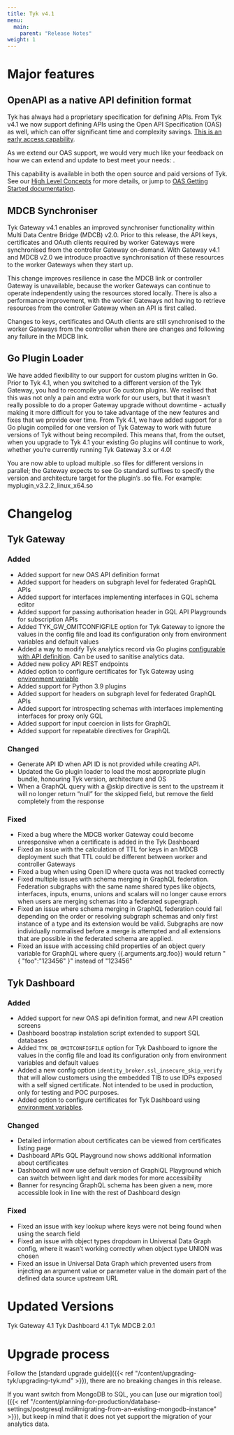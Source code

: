 ```yaml
---
title: Tyk v4.1
menu:
  main:
    parent: "Release Notes"
weight: 1
---
```


# Major features

## OpenAPI as a native API definition format
Tyk has always had a proprietary specification for defining APIs. From Tyk v4.1 we now support defining APIs using the Open API Specification (OAS) as well, which can offer significant time and complexity savings. [This is an early access capability](https://tyk.io/docs/frequently-asked-questions/using-early-access-features/).

As we extend our OAS support, we would very much like your feedback on how we can extend and update to best meet your needs: .

This capability is available in both the open source and paid versions of Tyk. See our [High Level Concepts](https://tyk.io/docs/getting-started/key-concepts/high-level-concepts/) for more details, or jump to [OAS Getting Started documentation]([https://tyk.io/docs/getting-started/using-oas-definitions/oas-reference/#endpoint-designer](https://tyk.io/docs/getting-started/using-oas-definitions/create-an-oas-api/)).


## MDCB Synchroniser

Tyk Gateway v4.1 enables an improved synchroniser functionality within Multi Data Centre Bridge (MDCB) v2.0. Prior to this release, the API keys, certificates and OAuth clients required by worker Gateways were synchronised from the controller Gateway on-demand. With Gateway v4.1 and MDCB v2.0 we introduce proactive synchronisation of these resources to the worker Gateways when they start up.
 
This change improves resilience in case the MDCB link or controller Gateway is unavailable, because the worker Gateways can continue to operate independently using the resources stored locally. There is also a performance improvement, with the worker Gateways not having to retrieve resources from the controller Gateway when an API is first called.
 
Changes to keys, certificates and OAuth clients are still synchronised to the worker Gateways from the controller when there are changes and following any failure in the MDCB link.

## Go Plugin Loader
We have added flexibility to our support for custom plugins written in Go. Prior to Tyk 4.1, when you switched to a different version of the Tyk Gateway, you had to recompile your Go custom plugins. We realised that this was not only a pain and extra work for our users, but that it wasn’t really possible to do a proper Gateway upgrade without downtime - actually making it more difficult for you to take advantage of the new features and fixes that we provide over time.
From Tyk 4.1, we have added support for a Go plugin compiled for one version of Tyk Gateway to work with future versions of Tyk without being recompiled. This means that, from the outset, when you upgrade to Tyk 4.1 your existing Go plugins will continue to work, whether you’re currently running Tyk Gateway 3.x or 4.0!

You are now able to upload multiple .so files for different versions in parallel; the Gateway expects to see Go standard suffixes to specify the version and architecture target for the plugin’s .so file. For example: myplugin_v3.2.2_linux_x64.so


# Changelog

## Tyk Gateway
### Added
- Added support for new OAS API definition format
- Added support for headers on subgraph level for federated GraphQL APIs
- Added support for interfaces implementing interfaces in GQL schema editor
- Added support for passing authorisation header in GQL API Playgrounds for subscription APIs
- Added TYK_GW_OMITCONFIGFILE option for Tyk Gateway to ignore the values in the config file and load its configuration only from environment variables and default values
- Added a way to modify Tyk analytics record via Go plugins [configurable with API definition](https://tyk.io/docs/plugins/analytics-plugins/). Can be used to sanitise analytics data. 
- Added new policy API REST endpoints
- Added option to configure certificates for Tyk Gateway using [environment variable](https://tyk.io/docs/tyk-oss-gateway/configuration/#http_server_optionscertificates)
- Added support for Python 3.9 plugins
- Added support for headers on subgraph level for federated GraphQL APIs
- Added support for introspecting schemas with interfaces implementing interfaces for proxy only GQL
- Added support for input coercion in lists for GraphQL
- Added support for repeatable directives for GraphQL
### Changed
- Generate API ID when API ID is not provided while creating API. 
- Updated the Go plugin loader to load the most appropriate plugin bundle, honouring Tyk version, architecture and OS
- When a GraphQL query with a @skip directive is sent to the upstream it will no longer return “null” for the skipped field, but remove the field completely from the response
### Fixed
- Fixed a bug where the MDCB worker Gateway could become unresponsive when a certificate is added in the Tyk Dashboard
- Fixed an issue with the calculation of TTL for keys in an MDCB deployment such that TTL could be different between worker and controller Gateways
- Fixed a bug when using Open ID where quota was not tracked correctly
- Fixed multiple issues with schema merging in GraphQL federation. Federation subgraphs with the same name shared types like objects, interfaces, inputs, enums, unions and scalars will no longer cause errors when users are merging schemas into a federated supergraph.
- Fixed an issue where schema merging in GraphQL federation could fail depending on the order or resolving subgraph schemas and only first instance of a type and its extension would be valid. Subgraphs are now individually normalised before a merge is attempted and all extensions that are possible in the federated schema are applied.
- Fixed an issue with accessing child properties of an object query variable for GraphQL where query {{.arguments.arg.foo}} would return "{ "foo":"123456" }" instead of "123456"

## Tyk Dashboard
### Added
- Added support for new OAS api definition format, and new API creation screens
- Dashboard boostrap instalation script extended to support SQL databases
- Added `TYK_DB_OMITCONFIGFILE` option for Tyk Dashboard to ignore the values in the config file and load its configuration only from environment variables and default values
- Added a new config option `identity_broker.ssl_insecure_skip_verify` that will allow customers using the embedded TIB to use IDPs exposed with a self signed certificate. Not intended to be used in production, only for testing and POC purposes.
- Added option to configure certificates for Tyk Dashboard using [environment variables](https://tyk.io/docs/tyk-dashboard/configuration/#http_server_optionscertificates).
### Changed
- Detailed information about certificates can be viewed from certificates listing page
- Dashboard APIs GQL Playground now shows additional information about certificates
- Dashboard will now use default version of GraphiQL Playground which can switch between light and dark modes for more accessibility
- Banner for resyncing GraphQL schema has been given a new, more accessible look in line with the rest of Dashboard design
### Fixed
- Fixed an issue with key lookup where keys were not being found when using the search field
- Fixed an issue with object types dropdown in Universal Data Graph config, where it wasn’t working correctly when object type UNION was chosen
- Fixed an issue in Universal Data Graph which prevented users from injecting an argument value or parameter value in the domain part of the defined data source upstream URL


# Updated Versions
Tyk Gateway 4.1
Tyk Dashboard 4.1
Tyk MDCB 2.0.1

# Upgrade process

Follow the [standard upgrade guide]({{< ref "/content/upgrading-tyk/upgrading-tyk.md" >}}), there are no breaking changes in this release.

If you want switch from MongoDB to SQL, you can [use our migration tool]({{< ref "/content/planning-for-production/database-settings/postgresql.md#migrating-from-an-existing-mongodb-instance" >}}), but keep in mind that it does not yet support the migration of your analytics data.
 
